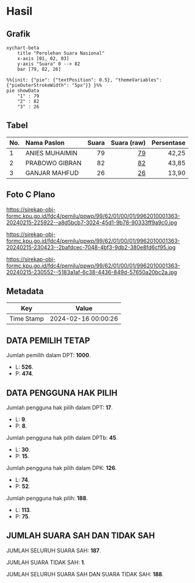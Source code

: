 # Hasil

## Grafik

```mermaid
xychart-beta
    title "Perolehan Suara Nasional"
    x-axis [01, 02, 03]
    y-axis "Suara" 0 --> 82
    bar [79, 82, 26]
```

```mermaid
%%{init: {"pie": {"textPosition": 0.5}, "themeVariables": {"pieOuterStrokeWidth": "5px"}} }%%
pie showData
    "1" : 79
    "2" : 82
    "3" : 26
```

## Tabel

| No. | Nama Paslon    | Suara | Suara (raw) | Persentase |
|:--- |:-------------- | -----:| -----------:| ----------:|
| 1   | ANIES MUHAIMIN | 79    | [79][p-1]   | 42,25      |
| 2   | PRABOWO GIBRAN | 82    | [82][p-2]   | 43,85      |
| 3   | GANJAR MAHFUD  | 26    | [26][p-3]   | 13,90      |


[p-1]: https://github.com/gigit-pemilu/pemilu-2024/blob/main/pilpres/hitung-suara/sub/99-luar-negeri/sub/62-kuala-lumpur-malaysia/sub/01-kuala-lumpur-malaysia/sub/0001-kuala-lumpur-malaysia/sub/363-tps-050/sub/paslon-1.txt
[p-2]: https://github.com/gigit-pemilu/pemilu-2024/blob/main/pilpres/hitung-suara/sub/99-luar-negeri/sub/62-kuala-lumpur-malaysia/sub/01-kuala-lumpur-malaysia/sub/0001-kuala-lumpur-malaysia/sub/363-tps-050/sub/paslon-2.txt
[p-3]: https://github.com/gigit-pemilu/pemilu-2024/blob/main/pilpres/hitung-suara/sub/99-luar-negeri/sub/62-kuala-lumpur-malaysia/sub/01-kuala-lumpur-malaysia/sub/0001-kuala-lumpur-malaysia/sub/363-tps-050/sub/paslon-3.txt

## Foto C Plano

https://sirekap-obj-formc.kpu.go.id/fdc4/pemilu/ppwp/99/62/01/00/01/9962010001363-20240215-225922--a8d5bcb7-3024-45d1-9b78-90333ff9a9c0.jpg

https://sirekap-obj-formc.kpu.go.id/fdc4/pemilu/ppwp/99/62/01/00/01/9962010001363-20240215-230423--2bafdcec-7048-4bf3-9db2-380e8fd6cf95.jpg

https://sirekap-obj-formc.kpu.go.id/fdc4/pemilu/ppwp/99/62/01/00/01/9962010001363-20240215-230552--5183a1af-6c38-4436-849d-57650a20bc2a.jpg


## Metadata

| Key        | Value               |
| ---------- | ------------------- |
| Time Stamp | 2024-02-16 00:00:26 |


## DATA PEMILIH TETAP

Jumlah pemilih dalam DPT: **1000**.
 * L: **526**.
 * P: **474**.

## DATA PENGGUNA HAK PILIH

Jumlah pengguna hak pilih dalam DPT: **17**.
 * L: **9**.
 * P: **8**.

Jumlah pengguna hak pilih dalam DPTb: **45**.
 * L: **30**.
 * P: **15**.

Jumlah pengguna hak pilih dalam DPK: **126**.
 * L: **74**.
 * P: **52**.

Jumlah pengguna hak pilih: **188**.
 * L: **113**.
 * P: **75**.

## JUMLAH SUARA SAH DAN TIDAK SAH

JUMLAH SELURUH SUARA SAH: **187**.

JUMLAH SUARA TIDAK SAH: **1**.

JUMLAH SELURUH SUARA SAH DAN SUARA TIDAK SAH: **188**.


